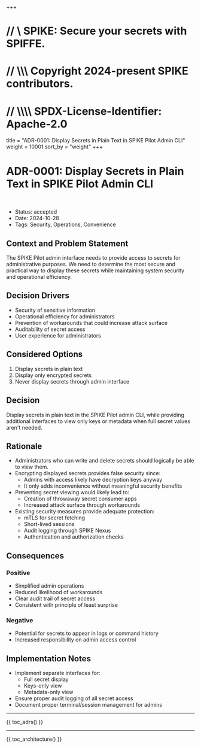 +++
# //    \\ SPIKE: Secure your secrets with SPIFFE.
# //  \\\\\ Copyright 2024-present SPIKE contributors.
# // \\\\\\\ SPDX-License-Identifier: Apache-2.0

title = "ADR-0001: Display Secrets in Plain Text in SPIKE Pilot Admin CLI"
weight = 10001
sort_by = "weight"
+++


# ADR-0001: Display Secrets in Plain Text in SPIKE Pilot Admin CLI

<br style="clear:both" />

- Status: accepted
- Date: 2024-10-28
- Tags: Security, Operations, Convenience

## Context and Problem Statement

The SPIKE Pilot admin interface needs to provide access to secrets for 
administrative purposes. We need to determine the most secure and practical way 
to display these secrets while maintaining system security and operational 
efficiency.

## Decision Drivers

* Security of sensitive information
* Operational efficiency for administrators
* Prevention of workarounds that could increase attack surface
* Auditability of secret access
* User experience for administrators

## Considered Options

1. Display secrets in plain text
2. Display only encrypted secrets
3. Never display secrets through admin interface

## Decision

Display secrets in plain text in the SPIKE Pilot admin CLI, while providing 
additional interfaces to view only keys or metadata when full secret values 
aren't needed.

## Rationale

* Administrators who can write and delete secrets should logically be able to 
  view them.
* Encrypting displayed secrets provides false security since:
  * Admins with access likely have decryption keys anyway
  * It only adds inconvenience without meaningful security benefits
* Preventing secret viewing would likely lead to:
  * Creation of throwaway secret consumer apps
  * Increased attack surface through workarounds
* Existing security measures provide adequate protection:
  * mTLS for secret fetching
  * Short-lived sessions
  * Audit logging through SPIKE Nexus
  * Authentication and authorization checks

## Consequences

### Positive

* Simplified admin operations
* Reduced likelihood of workarounds
* Clear audit trail of secret access
* Consistent with principle of least surprise

### Negative

* Potential for secrets to appear in logs or command history
* Increased responsibility on admin access control

## Implementation Notes

* Implement separate interfaces for:
  * Full secret display
  * Keys-only view
  * Metadata-only view
* Ensure proper audit logging of all secret access
* Document proper terminal/session management for admins

----

{{ toc_adrs() }}

----

{{ toc_architecture() }}
